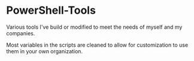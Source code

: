 # PowerShell-Tools
Various tools I've build or modified to meet the needs of myself and my companies.

Most variables in the scripts are cleaned to allow for customization to use them in your own organization.
